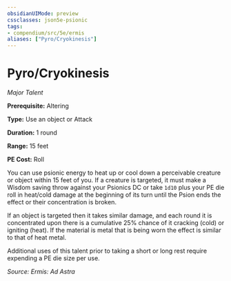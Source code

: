 ```yaml
---
obsidianUIMode: preview
cssclasses: json5e-psionic
tags:
- compendium/src/5e/ermis
aliases: ["Pyro/Cryokinesis"]
---
```

# Pyro/Cryokinesis
*Major Talent*  

**Prerequisite:** Altering

**Type:** Use an object or Attack

**Duration:** 1 round

**Range:** 15 feet

**PE Cost:** Roll

You can use psionic energy to heat up or cool down a perceivable creature or object within 15 feet of you. If a creature is targeted, it must make a Wisdom saving throw against your Psionics DC or take `1d10` plus your PE die roll in heat/cold damage at the beginning of its turn until the Psion ends the effect or their concentration is broken.

If an object is targeted then it takes similar damage, and each round it is concentrated upon there is a cumulative 25% chance of it cracking (cold) or igniting (heat). If the material is metal that is being worn the effect is similar to that of heat metal.

Additional uses of this talent prior to taking a short or long rest require expending a PE die size per use.

*Source: Ermis: Ad Astra*